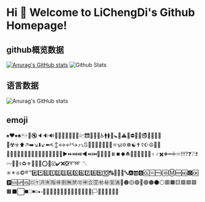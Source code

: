 # Hi 🎉 Welcome to LiChengDi's Github Homepage!

## github概览数据
[![Anurag's GitHub stats](https://github-readme-stats.vercel.app/api?username=lcd-first)](https://github.com/anuraghazra/github-readme-stats)
![Github Stats](https://github-readme-stats.vercel.app/api?username=lcd-first&show_icons=true&theme=dark&count_private=true)

## 语言数据
![Anurag's GitHub stats](https://github-readme-stats.vercel.app/api?username=lcd-first&show_icons=true&theme=radical)
## emoji
♠️♥️♦️♣️🃏🀄🎴🔇🔈🔉🔊📢📣📯🔔🔕🎵🎶💹🛗🏧🚮🚰♿🚹🚺🚻🚼🚾⚠️🚸⛔🚫🚳🚭🚯🚱🚷📵🔞☢️☣️⬆️↗️➡️↘️⬇️↙️⬅️↖️↕️↔️↩️↪️⤴️⤵️🔃🔄🔙🔚🔛🔜🔝🛐⚛️🕉️✡️☸️☯️✝️☦️☪️☮️🕎🔯♈♉♊♋♌♍♎♏♐♑♒♓⛎🔀🔁🔂▶️⏩⏭️⏯️◀️⏪⏮️🔼⏫🔽⏬⏸️⏹️⏺️⏏️🎦🔅🔆📶📳📴♀️♂️✖️➕➖➗♾️‼️⁉️❓❔❕❗〰️💱💲⚕️♻️⚜️🔱📛🔰⭕✅☑️✔️❌❎➰➿ 〽️✳️✴️❇️©️®️™️#️⃣*️⃣0️⃣1️⃣2️⃣3️⃣4️⃣5️⃣6️⃣7️⃣8️⃣9️⃣🔟🔠🔡🔢🔣🔤🅰️🆎🅱️🆑🆒🆓ℹ️🆔Ⓜ️🆕🆖🅾️🆗🅿️🆘🆙🆚🈁🈂️🈷️🈶🈯🉐🈹🈚🈲🉑🈸🈴🈳㊗️㊙️🈺🈵🔴🟠🟡🟢🔵🟣🟤⚫⚪🟥🟧🟨🟩🟦🟪🟫⬛⬜◼️◻️◾◽▪️▫️🔶🔷🔸🔹🔺🔻💠🔘🔳🔲🏁🚩🎌🏴🏳️🏳️‍🌈🏳️‍⚧️🏴‍☠️

